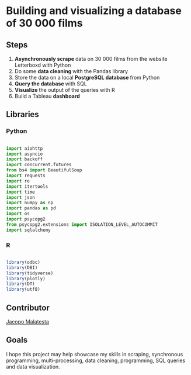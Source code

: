 # Building and visualizing a database of 30 000 films


## Steps

1. <b> Asynchronously scrape </b> data on 30 000 films from the website Letterboxd with Python
2. Do some <b> data cleaning </b> with the Pandas library
3. Store the data on a local <b> PostgreSQL database </b> from Python
4. <b> Query the database </b> with SQL
5. <b> Visualize </b> the output of the queries with R
6. Build a Tableau <b> dashboard </b> 

## Libraries

### Python

```python

import aiohttp
import asyncio
import backoff
import concurrent.futures
from bs4 import BeautifulSoup
import requests
import re
import itertools
import time
import json
import numpy as np
import pandas as pd
import os
import psycopg2
from psycopg2.extensions import ISOLATION_LEVEL_AUTOCOMMIT 
import sqlalchemy

```

### R

```r

library(odbc)
library(DBI)
library(tidyverse)
library(plotly)
library(DT)
library(utf8)


```

## Contributor

<a href = "https://www.linkedin.com/in/jacopo-malatesta/"> Jacopo Malatesta </a> 

## Goals

I hope this project may help showcase my skills in scraping, synchronous programming, multi-processing, data cleaning, programming, SQL queries and data visualization.